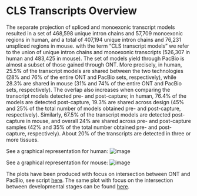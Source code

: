 # CLS Transcripts Overview

The separate projection of spliced and monoexonic transcript models resulted in a set of 468,598 unique intron chains and 57,709 monoexonic regions in human, and a total of 407,194 unique intron chains and 76,231 unspliced regions in mouse. with the term “CLS transcript models” we refer to the union of unique intron chains and monoexonic transcripts (526,307 
in human and 483,425 in mouse). The set of models yield through PacBio is almost a subset of those gained through ONT. More precisely, in human, 25.5% of the transcript models are shared between the two technologies (28% and 76% of the entire ONT and PacBio sets, respectively), while 28.3% are shared in mouse (31% and 74% of the entire ONT and PacBio sets, respectively). 
The overlap also increases when comparing the transcript models detected pre- and post-capture; in human, 76.4% of the models are detected post-capture, 19.3% are shared across design (45% and 25% of the total number of models obtained pre- and post-capture, respectively). Similarly, 67.5% of the transcript models are detected post-capture in mouse, 
and overall 24% are shared across pre- and post-capture samples (42% and 35% of the total number obtained pre- and post-capture, respectively). About 20% of the transcripts are detected in three or more tissues.

See a graphical representation for human:
![image](https://github.com/user-attachments/assets/932e9f24-f94d-4c98-b488-f12031deb1b5)

See a graphical representation for mouse:
![image](https://github.com/user-attachments/assets/7fe6fe57-7991-4d1f-8dc5-0b4bbcbda78f)

The plots have been produced with focus on intersection between ONT and PacBio, see script [here](https://github.com/guigolab/CLS3_GENCODE/blob/main/data_release/overview/get_upset.by_technology.R).
The same plot with focus on the intersection between developmental stages can be found [here](https://github.com/guigolab/CLS3_GENCODE/blob/main/data_release/overview/get_upset.by_stage.R).
